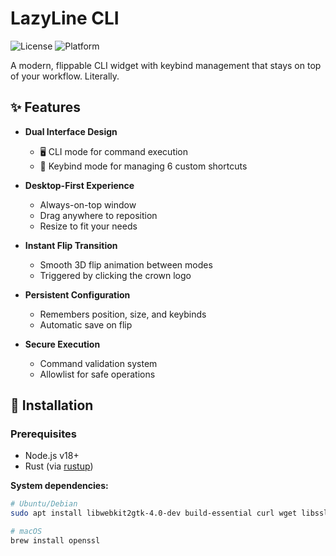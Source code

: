 # LazyLine CLI

![License](https://img.shields.io/badge/license-MIT-blue) ![Platform](https://img.shields.io/badge/platform-win|macos|linux-lightgrey)

A modern, flippable CLI widget with keybind management that stays on top of your workflow. Literally.

<!-- Add demo GIF later -->
<!-- ![LazyLine Demo](docs/demo.gif) -->

## ✨ Features

- **Dual Interface Design**
  - 🖥️ CLI mode for command execution
  - 🎹 Keybind mode for managing 6 custom shortcuts

- **Desktop-First Experience**
  - Always-on-top window
  - Drag anywhere to reposition
  - Resize to fit your needs

- **Instant Flip Transition**
  - Smooth 3D flip animation between modes
  - Triggered by clicking the crown logo

- **Persistent Configuration**
  - Remembers position, size, and keybinds
  - Automatic save on flip

- **Secure Execution**
  - Command validation system
  - Allowlist for safe operations

## 🚀 Installation

### Prerequisites

- Node.js v18+
- Rust (via [rustup](https://rustup.rs/))

**System dependencies:**

```bash
# Ubuntu/Debian
sudo apt install libwebkit2gtk-4.0-dev build-essential curl wget libssl-dev libgtk-3-dev

# macOS
brew install openssl
